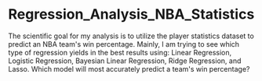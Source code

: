 # Regression_Analysis_NBA_Statistics
The scientific goal for my analysis is to utilize the player statistics dataset to predict an NBA team's win percentage. Mainly, I am trying to see which type of regression yields in the best results using: Linear Regression, Logistic Regression, Bayesian Linear Regression, Ridge Regression, and Lasso. Which model will most accurately predict a team's win percentage?
